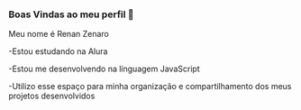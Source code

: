 ### Boas Vindas ao meu perfil 💙

Meu nome é Renan Zenaro

-Estou estudando na Alura

-Estou me desenvolvendo na línguagem JavaScript

-Utilizo esse espaço para minha organização e compartilhamento dos meus projetos desenvolvidos


